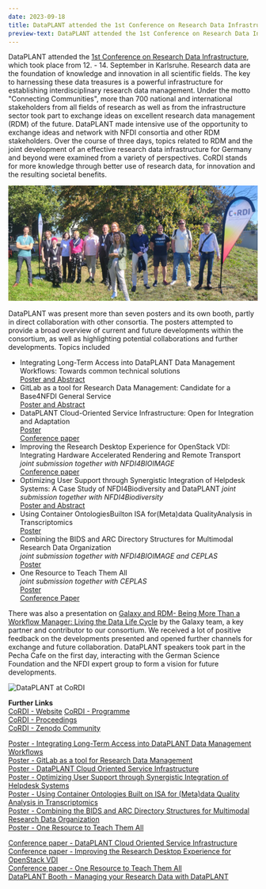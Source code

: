 ```yaml
---
date: 2023-09-18
title: DataPLANT attended the 1st Conference on Research Data Infrastructure
preview-text: DataPLANT attended the 1st Conference on Research Data Infrastructure, which took place from 12. - 14. September in Karlsruhe. Research data are the foundation of knowledge and innovation in all scientific fields. The key to harnessing these data treasures is a powerful infrastructure for establishing interdisciplinary research data management. Under the motto "Connecting Communities", more than 700 national and international stakeholders from all fields of research as well as from the infrastructure sector...
---
```


DataPLANT attended the [1st Conference on Research Data Infrastructure](LINK), which took place from 12. - 14. September in Karlsruhe. Research data are the foundation of knowledge and innovation in all scientific fields. The key to harnessing these data treasures is a powerful infrastructure for establishing interdisciplinary research data management. Under the motto "Connecting Communities", more than 700 national and international stakeholders from all fields of research as well as from the infrastructure sector took part to exchange ideas on excellent research data management (RDM) of the future. DataPLANT made intensive use of the opportunity to exchange ideas and network with NFDI consortia and other RDM stakeholders. Over the course of three days, topics related to RDM and the joint development of an effective research data infrastructure for Germany and beyond were examined from a variety of perspectives. CoRDI stands for more knowledge through better use of research data, for innovation and the resulting societal benefits.   

![DataPLANT at CoRDI](../../images/News-Items/CoRDI-1.png)

DataPLANT was present more than seven posters and its own booth, partly in direct collaboration with other consortia. The posters attempted to provide a broad overview of current and future developments within the consortium, as well as highlighting potential collaborations and further developments. Topics included 

* Integrating Long-Term Access into DataPLANT Data Management Workflows: Towards common technical solutions   
[Poster and Abstract](https://zenodo.org/records/10020736)
* GitLab as a tool for Research Data Management: Candidate for a Base4NFDI General Service   
[Poster and Abstract](https://doi.org/10.5281/zenodo.10021181)
* DataPLANT Cloud-Oriented Service Infrastructure: Open for Integration and Adaptation   
[Poster](https://doi.org/10.5281/zenodo.10021402)   
[Conference paper](https://doi.org/10.52825/cordi.v1i.414)   
* Improving the Research Desktop Experience for OpenStack VDI: Integrating Hardware Accelerated Rendering and Remote Transport   
*joint submission together with NFDI4BIOIMAGE*   
[Conference paper](https://doi.org/10.52825/cordi.v1i.413)   
* Optimizing User Support through Synergistic Integration of Helpdesk Systems: A Case Study of NFDI4Biodiversity and DataPLANT 
*joint submission together with NFDI4Biodiversity*   
[Poster and Abstract](https://doi.org/10.5281/zenodo.8356211)
* Using Container OntologiesBuilton ISA for(Meta)data QualityAnalysis in Transcriptomics   
[Poster](https://doi.org/10.5281/zenodo.8405208) 
* Combining the BIDS and ARC Directory Structures for Multimodal Research Data Organization    
*joint submission together with NFDI4BIOIMAGE and CEPLAS*   
[Poster](https://doi.org/10.5281/zenodo.8349563)  
* One Resource to Teach Them All   
*joint submission together with CEPLAS*   
[Poster](https://doi.org/10.5281/zenodo.8356260)   
[Conference Paper](https://doi.org/10.52825/CoRDI.v1i.267)

There was also a presentation on [Galaxy and RDM- Being More Than a Workflow Manager: Living the Data Life Cycle](https://doi.org/10.52825/cordi.v1i.421) by the Galaxy team, a key partner and contributor to our consortium. We received a lot of positive feedback on the developments presented and opened further channels for exchange and future collaboration. DataPLANT speakers took part in the Pecha Cafe on the first day, interacting with the German Science Foundation and the NFDI expert group to form a vision for future developments.

![DataPLANT at CoRDI](../../images/News-Items/CoRDI-2.png)

**Further Links**   
[CoRDI - Website](https://www.nfdi.de/cordi-2023/)
[CoRDI - Programme](https://www.nfdi.de/wp-content/uploads/2023/09/CoRDI-Conference-Programme-1.pdf)  
[CoRDI - Proceedings](https://www.tib-op.org/ojs/index.php/CoRDI/issue/view/12)  
[CoRDI - Zenodo Community](https://zenodo.org/communities/cordi-2023)  

[Poster - Integrating Long-Term Access into DataPLANT Data Management Workflows](https://doi.org/10.5281/zenodo.10020736)   
[Poster - GitLab as a tool for Research Data Management](https://doi.org/10.5281/zenodo.10021181)   
[Poster - DataPLANT Cloud Oriented Service Infrastructure](https://doi.org/10.5281/zenodo.10021402)   
[Poster - Optimizing User Support through Synergistic Integration of Helpdesk Systems](https://doi.org/10.5281/zenodo.8356211)   
[Poster - Using Container Ontologies Built on ISA for (Meta)data Quality Analysis in Transcriptomics](https://doi.org/10.5281/zenodo.8405208)   
[Poster - Combining the BIDS and ARC Directory Structures for Multimodal Research Data Organization](https://zenodo.org/doi/10.5281/zenodo.8349562)   
[Poster - One Resource to Teach Them All](https://doi.org/10.5281/zenodo.8356260)   

[Conference paper - DataPLANT Cloud Oriented Service Infrastructure](https://doi.org/10.52825/cordi.v1i.4143)   
[Conference paper - Improving the Research Desktop Experience for OpenStack VDI](https://doi.org/10.52825/cordi.v1i.413)    
[Conference paper - One Resource to Teach Them All](https://doi.org/10.52825/CoRDI.v1i.267)   
[DataPLANT Booth - Managing your Research Data with DataPLANT](https://doi.org/10.52825/cordi.v1i.413)   



